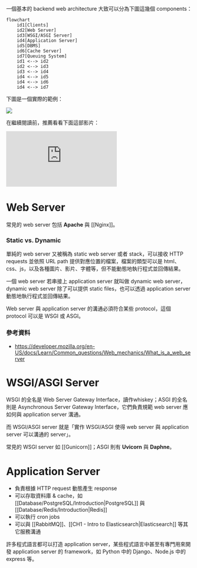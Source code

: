 一個基本的 backend web architecture 大致可以分為下圖這幾個 components：

```mermaid
flowchart
    id1[Clients]
    id2[Web Server]
    id3[WSGI/ASGI Server]
    id4[Application Server]
    id5[DBMS]
    id6[Cache Server]
    id7[Queuing System]
    id1 <--> id2
    id2 <--> id3
    id3 <--> id4
    id4 <--> id5
    id4 <--> id6
    id4 <--> id7
```

下圖是一個實際的範例：

![](<https://raw.githubusercontent.com/Jamison-Chen/KM-software/master/img/backend_web_architecture.png>)

在繼續閱讀前，推薦看看下面這部影片：

<iframe style="aspect-ratio: 16/9" src="https://www.youtube.com/embed/YnrgBeIRtvo?si=7KERF5O9YU0cgrcK" title="YouTube video player" frameborder="0" allow="accelerometer; autoplay; clipboard-write; encrypted-media; gyroscope; picture-in-picture; web-share" allowfullscreen></iframe>

# Web Server

常見的 web server 包括 **Apache** 與 [[Nginx]]。

### Static vs. Dynamic

單純的 web server 又被稱為 static web server 或者 stack，可以接收 HTTP requests 並依照 URL path 提供對應位置的檔案，檔案的類型可以是 html、css、js，以及各種圖片、影片、字體等，但不能動態地執行程式並回傳結果。

一個 web server 若串接上 application server 就叫做 dynamic web server，dynamic web server 除了可以提供 static files，也可以透過 application server 動態地執行程式並回傳結果。

Web server 與 application server 的溝通必須符合某些 protocol，這個 protocol 可以是 WSGI 或 ASGI。

### 參考資料

- <https://developer.mozilla.org/en-US/docs/Learn/Common_questions/Web_mechanics/What_is_a_web_server>

# WSGI/ASGI Server

WSGI 的全名是 Web Server Gateway Interface，讀作whiskey；ASGI 的全名則是 Asynchronous Server Gateway Interface，它們負責規範 web server 應如何與 application server 溝通。

而 WSGI/ASGI server 就是「實作 WSGI/ASGI 使得 web server 與 application server 可以溝通的 server」。

常見的 WSGI server 如 [[Gunicorn]]；ASGI 則有 **Uvicorn** 與 **Daphne**。

# Application Server

- 負責根據 HTTP request 動態產生 response
- 可以存取資料庫 & cache，如 [[Database/PostgreSQL/Introduction|PostgreSQL]] 與 [[Database/Redis/Introduction|Redis]]
- 可以執行 cron jobs
- 可以與 [[RabbitMQ]]、[[CH1 - Intro to Elasticsearch|Elasticsearch]] 等其它服務溝通

許多程式語言都可以打造 application server，某些程式語言中甚至有專門用來開發 application server 的 framework，如 Python 中的 Django、Node.js 中的 express 等。

